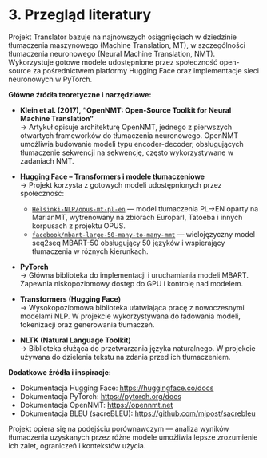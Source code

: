 # 3. Przegląd literatury

Projekt Translator bazuje na najnowszych osiągnięciach w dziedzinie tłumaczenia maszynowego (Machine Translation, MT), w szczególności tłumaczenia neuronowego (Neural Machine Translation, NMT). Wykorzystuje gotowe modele udostępnione przez społeczność open-source za pośrednictwem platformy Hugging Face oraz implementacje sieci neuronowych w PyTorch.

**Główne źródła teoretyczne i narzędziowe:**

- **Klein et al. (2017), “OpenNMT: Open-Source Toolkit for Neural Machine Translation”**  
  → Artykuł opisuje architekturę OpenNMT, jednego z pierwszych otwartych frameworków do tłumaczenia neuronowego. OpenNMT umożliwia budowanie modeli typu encoder-decoder, obsługujących tłumaczenie sekwencji na sekwencję, często wykorzystywane w zadaniach NMT.

- **Hugging Face – Transformers i modele tłumaczeniowe**  
  → Projekt korzysta z gotowych modeli udostępnionych przez społeczność:  
  - [`Helsinki-NLP/opus-mt-pl-en`](https://huggingface.co/Helsinki-NLP/opus-mt-pl-en) — model tłumaczenia PL→EN oparty na MarianMT, wytrenowany na zbiorach Europarl, Tatoeba i innych korpusach z projektu OPUS.  
  - [`facebook/mbart-large-50-many-to-many-mmt`](https://huggingface.co/facebook/mbart-large-50-many-to-many-mmt) — wielojęzyczny model seq2seq MBART-50 obsługujący 50 języków i wspierający tłumaczenia w różnych kierunkach.

- **PyTorch**  
  → Główna biblioteka do implementacji i uruchamiania modeli MBART. Zapewnia niskopoziomowy dostęp do GPU i kontrolę nad modelem.

- **Transformers (Hugging Face)**  
  → Wysokopoziomowa biblioteka ułatwiająca pracę z nowoczesnymi modelami NLP. W projekcie wykorzystywana do ładowania modeli, tokenizacji oraz generowania tłumaczeń.

- **NLTK (Natural Language Toolkit)**  
  → Biblioteka służąca do przetwarzania języka naturalnego. W projekcie używana do dzielenia tekstu na zdania przed ich tłumaczeniem.

**Dodatkowe źródła i inspiracje:**

- Dokumentacja Hugging Face: https://huggingface.co/docs  
- Dokumentacja PyTorch: https://pytorch.org/docs  
- Dokumentacja OpenNMT: https://opennmt.net  
- Dokumentacja BLEU (sacreBLEU): https://github.com/mjpost/sacrebleu  

Projekt opiera się na podejściu porównawczym — analiza wyników tłumaczenia uzyskanych przez różne modele umożliwia lepsze zrozumienie ich zalet, ograniczeń i kontekstów użycia.
